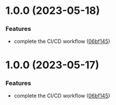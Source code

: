 # 1.0.0 (2023-05-18)


### Features

* complete the CI/CD workflow ([06bf145](https://github.com/fangtailiang/small-tr-tools/commit/06bf145e96a4225f7d1a8512e259c9d2fe4fa84e))

# 1.0.0 (2023-05-17)


### Features

* complete the CI/CD workflow ([06bf145](https://github.com/fangtailiang/small-tr-tools/commit/06bf145e96a4225f7d1a8512e259c9d2fe4fa84e))
